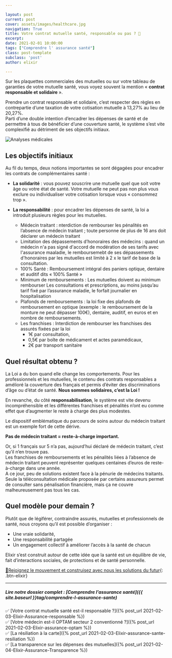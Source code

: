 ```yaml
---

layout: post
current: post
cover: assets/images/healthcare.jpg
navigation: True
title: Votre contrat mutuelle santé, responsable ou pas ? 👀
excerpt: 
date: 2021-02-01 10:00:00
tags: ["Comprendre l' assurance santé"]
class: post-template
subclass: 'post'
author: elixir

---
```


Sur les plaquettes commerciales des mutuelles ou sur votre tableau de garanties de votre mutuelle santé, vous voyez souvent la mention « **contrat responsable et solidaire** ».

Prendre un contrat responsable et solidaire, c’est respecter des règles en contrepartie d’une taxation de votre cotisation mutuelle à 13,27% au lieu de 20,27%.  
Parti d’une double intention d’encadrer les dépenses de santé et de permettre à tous de bénéficier d’une couverture santé, le système s’est vite complexifié au détriment de ses objectifs initiaux.

![Analyses médicales]( https://live.staticflickr.com/7920/32971070788_ceff09976f_b.jpg)
 
## Les objectifs initiaux

Au fil du temps, deux notions importantes se sont dégagées pour encadrer les contrats de complémentaires santé :  
- **La solidarité** : vous pouvez souscrire une mutuelle quel que soit votre âge ou votre état de santé. Votre mutuelle ne peut pas non plus vous exclure ou individualiser votre cotisation lorsque vous « consommez trop ».

- **La responsabilité** : pour encadrer les dépenses de santé, la loi a introduit plusieurs règles pour les mutuelles.
    - Médecin traitant : nterdiction de rembourser les pénalités en l’absence de médecin traitant ; toute personne de plus de 16 ans doit déclarer un médecin traitant
    - Limitation des dépassements d’honoraires des médecins : quand un médecin n'a pas signé d'accord de modération de ses tarifs avec l'assurance maaladie, le remboursemebt de ses dépassements d'honoraires par les mutuelles est limité à 2 x le tarif de base de la consultation.
    - 100% Santé : Remboursement intégral des paniers optique, dentaire et auditif dits « 100% Santé » 
    - Minimum de remboursements : Les mutuelles doivent au minimum rembourser Les consultations et prescriptions, au moins jusqu’au tarif fixé par l’assurance maladie, le forfait journalier en hospitalisation
    - Plafonds de remboursements : la loi fixe des plafonds de remboursement en optique (exemple : le remboursement de la monture ne peut dépasser 100€), dentaire, auditif, en euros et en nombre de remboursements.
    - Les franchises : Interdiction de rembourser les franchises des assurés fixées par la loi
         - 1€ par consultation, 
         - 0,5€ par boîte de médicament et actes paramédicaux, 
         - 2€ par transport sanitaire

## Quel résultat obtenu ? 

La Loi a du bon quand elle change les comportements. Pour les professionnels et les mutuelles, le contenu des contrats responsables a amélioré la couverture des français et permis d’éviter des discriminations d’âge ou d’état de santé. **Nous sommes solidaires, c’est la Loi !**

En revanche, du côté **responsabilisation**, le système est vite devenu incompréhensible et les différentes franchises et pénalités n’ont eu comme effet que d’augmenter le reste à charge des plus modestes.  

Le dispositif emblématique du parcours de soins autour du médecin traitant est un exemple fort de cette dérive.   

**Pas de médecin traitant = reste-à-charge important.**

Or, si 1 français sur 5 n’a pas, aujourd’hui déclaré de médecin traitant, c’est qu’il n’en trouve pas.   
Les franchises de remboursements et les pénalités liées à l’absence de médecin traitant peuvent représenter quelques centaines d’euros de reste-à-charge dans une année.  
A ce jour, peu de solutions existent face à la pénurie de médecins traitants. Seule la téléconsultation médicale proposée par certains assureurs permet de consulter sans pénalisation financière, mais ça ne couvre malheureusement pas tous les cas.  

## Quel modèle pour demain ?
Plutôt que de légiférer, contraindre assurés, mutuelles et professionnels de santé, nous croyons qu’il est possible d’organiser :

-	Une vraie solidarité,
-	Une responsabilité partagée
-	Un engagement collectif à améliorer l’accès à la santé de chacun

Elixir s’est construit autour de cette idée que la santé est un équilibre de vie, fait d’interactions sociales, de protections et de santé personnelle.


[🚎Rejoignez le mouvement et construisez avec nous les solutions du futur](https://elixir-sante.fr){: .btn-elixir}

---

##### Lire notre dossier complet : [Comprendre l’assurance santé]({{ site.baseurl }}tag/comprendre-l-assurance-sante)

✅ [Votre contrat mutuelle santé est-il responsable ?]({% post_url 2021-02-03-Elixir-Assurance-responsable %})  
✅ [Votre médecin est-il OPTAM secteur 2 conventionné ?]({% post_url 2021-02-03-Elixir-assurance-optam %})  
✅ [La résiliation à la carte]({% post_url 2021-02-03-Elixir-assurance-sante-resiliation %})  
✅ [La transparence sur les dépenses des mutuelles]({% post_url 2021-02-04-Elixir-Assurance-Transparence %})  

